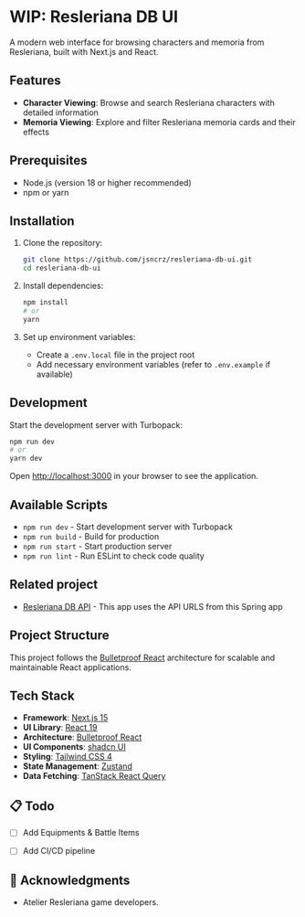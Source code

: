 # WIP: Resleriana DB UI

A modern web interface for browsing characters and memoria from Resleriana, built with Next.js and React.

## Features

- **Character Viewing**: Browse and search Resleriana characters with detailed information
- **Memoria Viewing**: Explore and filter Resleriana memoria cards and their effects

## Prerequisites
- Node.js (version 18 or higher recommended)
- npm or yarn

## Installation

1. Clone the repository:
   ```bash
   git clone https://github.com/jsncrz/resleriana-db-ui.git
   cd resleriana-db-ui
   ```

2. Install dependencies:
   ```bash
   npm install
   # or
   yarn
   ```

3. Set up environment variables:
   - Create a `.env.local` file in the project root
   - Add necessary environment variables (refer to `.env.example` if available)

## Development

Start the development server with Turbopack:

```bash
npm run dev
# or
yarn dev
```

Open [http://localhost:3000](http://localhost:3000) in your browser to see the application.

## Available Scripts

- `npm run dev` - Start development server with Turbopack
- `npm run build` - Build for production
- `npm run start` - Start production server
- `npm run lint` - Run ESLint to check code quality

## Related project
- [Resleriana DB API](https://github.com/jsncrz/resleriana-db) - This app uses the API URLS from this Spring app

## Project Structure

This project follows the [Bulletproof React](https://github.com/alan2207/bulletproof-react) architecture for scalable and maintainable React applications.

## Tech Stack

- **Framework**: [Next.js 15](https://nextjs.org/)
- **UI Library**: [React 19](https://react.dev/)
- **Architecture**: [Bulletproof React](https://github.com/alan2207/bulletproof-react)
- **UI Components**: [shadcn UI](https://ui.shadcn.com)
- **Styling**: [Tailwind CSS 4](https://tailwindcss.com/)
- **State Management**: [Zustand](https://github.com/pmndrs/zustand)
- **Data Fetching**: [TanStack React Query](https://tanstack.com/query)

## 📋 Todo

- [ ] Add Equipments & Battle Items
- [ ] Add CI/CD pipeline


## 🙏 Acknowledgments

- Atelier Resleriana game developers.
